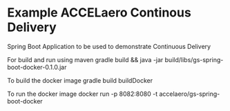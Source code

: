 # Example ACCELaero Continous Delivery

Spring Boot Application to be used to demonstrate Continuous Delivery

For build and run using maven 
gradle build && java -jar build/libs/gs-spring-boot-docker-0.1.0.jar

To build the docker image 
gradle build buildDocker

To run the docker image
docker run -p 8082:8080 -t accelaero/gs-spring-boot-docker



